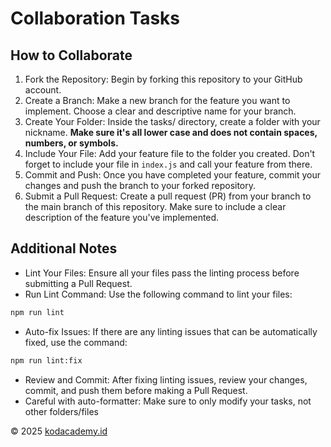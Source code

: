 # Collaboration Tasks
## How to Collaborate
1. Fork the Repository: Begin by forking this repository to your GitHub account.
2. Create a Branch: Make a new branch for the feature you want to implement. Choose a clear and descriptive name for your branch.
3. Create Your Folder: Inside the tasks/ directory, create a folder with your nickname. **Make sure it's all lower case and does not contain spaces, numbers, or symbols.**
4. Include Your File: Add your feature file to the folder you created. Don't forget to include your file in `index.js` and call your feature from there.
5. Commit and Push: Once you have completed your feature, commit your changes and push the branch to your forked repository.
6. Submit a Pull Request: Create a pull request (PR) from your branch to the main branch of this repository. Make sure to include a clear description of the feature you've implemented.

## Additional Notes
- Lint Your Files: Ensure all your files pass the linting process before submitting a Pull Request.
- Run Lint Command: Use the following command to lint your files:
```bash
npm run lint
```
- Auto-fix Issues: If there are any linting issues that can be automatically fixed, use the command:
```bash
npm run lint:fix
```
- Review and Commit: After fixing linting issues, review your changes, commit, and push them before making a Pull Request.
- Careful with auto-formatter: Make sure to only modify your tasks, not other folders/files

© 2025 [kodacademy.id](https://kodacademy.id)